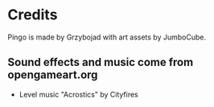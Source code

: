 # Credits

Pingo is made by Grzybojad with art assets by JumboCube.

Sound effects and music come from opengameart.org
- 

- Level music "Acrostics" by Cityfires